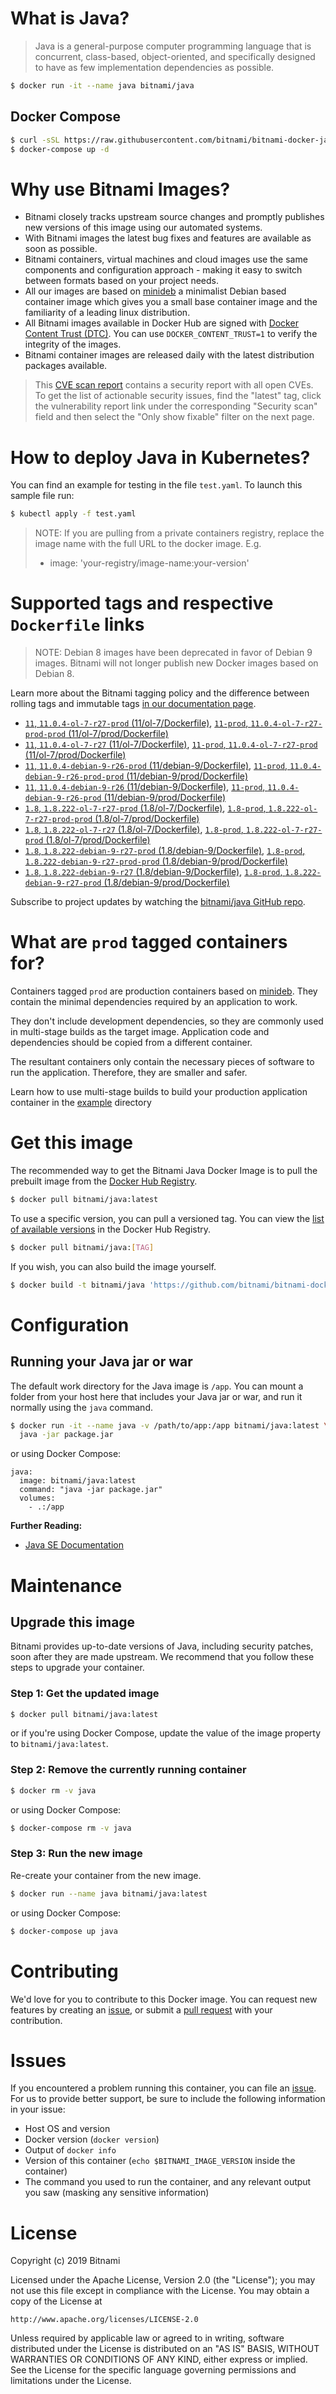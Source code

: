 # What is Java?

> Java is a general-purpose computer programming language that is concurrent, class-based, object-oriented, and specifically designed to have as few implementation dependencies as possible.

```bash
$ docker run -it --name java bitnami/java
```

## Docker Compose

```bash
$ curl -sSL https://raw.githubusercontent.com/bitnami/bitnami-docker-java/master/docker-compose.yml > docker-compose.yml
$ docker-compose up -d
```

# Why use Bitnami Images?

* Bitnami closely tracks upstream source changes and promptly publishes new versions of this image using our automated systems.
* With Bitnami images the latest bug fixes and features are available as soon as possible.
* Bitnami containers, virtual machines and cloud images use the same components and configuration approach - making it easy to switch between formats based on your project needs.
* All our images are based on [minideb](https://github.com/bitnami/minideb) a minimalist Debian based container image which gives you a small base container image and the familiarity of a leading linux distribution.
* All Bitnami images available in Docker Hub are signed with [Docker Content Trust (DTC)](https://docs.docker.com/engine/security/trust/content_trust/). You can use `DOCKER_CONTENT_TRUST=1` to verify the integrity of the images.
* Bitnami container images are released daily with the latest distribution packages available.


> This [CVE scan report](https://quay.io/repository/bitnami/java?tab=tags) contains a security report with all open CVEs. To get the list of actionable security issues, find the "latest" tag, click the vulnerability report link under the corresponding "Security scan" field and then select the "Only show fixable" filter on the next page.

# How to deploy Java in Kubernetes?

You can find an example for testing in the file `test.yaml`. To launch this sample file run:

```bash
$ kubectl apply -f test.yaml
```

> NOTE: If you are pulling from a private containers registry, replace the image name with the full URL to the docker image. E.g.
>
> - image: 'your-registry/image-name:your-version'

# Supported tags and respective `Dockerfile` links

> NOTE: Debian 8 images have been deprecated in favor of Debian 9 images. Bitnami will not longer publish new Docker images based on Debian 8.

Learn more about the Bitnami tagging policy and the difference between rolling tags and immutable tags [in our documentation page](https://docs.bitnami.com/containers/how-to/understand-rolling-tags-containers/).


- [`11`, `11.0.4-ol-7-r27-prod` (11/ol-7/Dockerfile)](https://github.com/bitnami/bitnami-docker-java/blob/11.0.4-ol-7-r27-prod/11/ol-7/Dockerfile), [`11-prod`, `11.0.4-ol-7-r27-prod-prod` (11/ol-7/prod/Dockerfile)](https://github.com/bitnami/bitnami-docker-java/blob/11.0.4-ol-7-r27-prod/11/ol-7/prod/Dockerfile)
- [`11`, `11.0.4-ol-7-r27` (11/ol-7/Dockerfile)](https://github.com/bitnami/bitnami-docker-java/blob/11.0.4-ol-7-r27/11/ol-7/Dockerfile), [`11-prod`, `11.0.4-ol-7-r27-prod` (11/ol-7/prod/Dockerfile)](https://github.com/bitnami/bitnami-docker-java/blob/11.0.4-ol-7-r27/11/ol-7/prod/Dockerfile)
- [`11`, `11.0.4-debian-9-r26-prod` (11/debian-9/Dockerfile)](https://github.com/bitnami/bitnami-docker-java/blob/11.0.4-debian-9-r26-prod/11/debian-9/Dockerfile), [`11-prod`, `11.0.4-debian-9-r26-prod-prod` (11/debian-9/prod/Dockerfile)](https://github.com/bitnami/bitnami-docker-java/blob/11.0.4-debian-9-r26-prod/11/debian-9/prod/Dockerfile)
- [`11`, `11.0.4-debian-9-r26` (11/debian-9/Dockerfile)](https://github.com/bitnami/bitnami-docker-java/blob/11.0.4-debian-9-r26/11/debian-9/Dockerfile), [`11-prod`, `11.0.4-debian-9-r26-prod` (11/debian-9/prod/Dockerfile)](https://github.com/bitnami/bitnami-docker-java/blob/11.0.4-debian-9-r26/11/debian-9/prod/Dockerfile)
- [`1.8`, `1.8.222-ol-7-r27-prod` (1.8/ol-7/Dockerfile)](https://github.com/bitnami/bitnami-docker-java/blob/1.8.222-ol-7-r27-prod/1.8/ol-7/Dockerfile), [`1.8-prod`, `1.8.222-ol-7-r27-prod-prod` (1.8/ol-7/prod/Dockerfile)](https://github.com/bitnami/bitnami-docker-java/blob/1.8.222-ol-7-r27-prod/1.8/ol-7/prod/Dockerfile)
- [`1.8`, `1.8.222-ol-7-r27` (1.8/ol-7/Dockerfile)](https://github.com/bitnami/bitnami-docker-java/blob/1.8.222-ol-7-r27/1.8/ol-7/Dockerfile), [`1.8-prod`, `1.8.222-ol-7-r27-prod` (1.8/ol-7/prod/Dockerfile)](https://github.com/bitnami/bitnami-docker-java/blob/1.8.222-ol-7-r27/1.8/ol-7/prod/Dockerfile)
- [`1.8`, `1.8.222-debian-9-r27-prod` (1.8/debian-9/Dockerfile)](https://github.com/bitnami/bitnami-docker-java/blob/1.8.222-debian-9-r27-prod/1.8/debian-9/Dockerfile), [`1.8-prod`, `1.8.222-debian-9-r27-prod-prod` (1.8/debian-9/prod/Dockerfile)](https://github.com/bitnami/bitnami-docker-java/blob/1.8.222-debian-9-r27-prod/1.8/debian-9/prod/Dockerfile)
- [`1.8`, `1.8.222-debian-9-r27` (1.8/debian-9/Dockerfile)](https://github.com/bitnami/bitnami-docker-java/blob/1.8.222-debian-9-r27/1.8/debian-9/Dockerfile), [`1.8-prod`, `1.8.222-debian-9-r27-prod` (1.8/debian-9/prod/Dockerfile)](https://github.com/bitnami/bitnami-docker-java/blob/1.8.222-debian-9-r27/1.8/debian-9/prod/Dockerfile)

Subscribe to project updates by watching the [bitnami/java GitHub repo](https://github.com/bitnami/bitnami-docker-java).

# What are `prod` tagged containers for?

Containers tagged `prod` are production containers based on [minideb](https://github.com/bitnami/minideb). They contain the minimal dependencies required by an application to work.

They don't include development dependencies, so they are commonly used in multi-stage builds as the target image. Application code and dependencies should be copied from a different container.

The resultant containers only contain the necessary pieces of software to run the application. Therefore, they are smaller and safer.

Learn how to use multi-stage builds to build your production application container in the [example](/example) directory

# Get this image

The recommended way to get the Bitnami Java Docker Image is to pull the prebuilt image from the [Docker Hub Registry](https://hub.docker.com/r/bitnami/java).

```bash
$ docker pull bitnami/java:latest
```

To use a specific version, you can pull a versioned tag. You can view the [list of available versions](https://hub.docker.com/r/bitnami/java/tags/) in the Docker Hub Registry.

```bash
$ docker pull bitnami/java:[TAG]
```

If you wish, you can also build the image yourself.

```bash
$ docker build -t bitnami/java 'https://github.com/bitnami/bitnami-docker-java.git#master:1.8/debian-9'
```

# Configuration

## Running your Java jar or war

The default work directory for the Java image is `/app`. You can mount a folder from your host here that includes your Java jar or war, and run it normally using the `java` command.

```bash
$ docker run -it --name java -v /path/to/app:/app bitnami/java:latest \
  java -jar package.jar
```

or using Docker Compose:

```
java:
  image: bitnami/java:latest
  command: "java -jar package.jar"
  volumes:
    - .:/app
```

**Further Reading:**

  - [Java SE Documentation](https://docs.oracle.com/javase/8/docs/api/)

# Maintenance

## Upgrade this image

Bitnami provides up-to-date versions of Java, including security patches, soon after they are made upstream. We recommend that you follow these steps to upgrade your container.

### Step 1: Get the updated image

```bash
$ docker pull bitnami/java:latest
```

or if you're using Docker Compose, update the value of the image property to `bitnami/java:latest`.

### Step 2: Remove the currently running container

```bash
$ docker rm -v java
```

or using Docker Compose:

```bash
$ docker-compose rm -v java
```

### Step 3: Run the new image

Re-create your container from the new image.

```bash
$ docker run --name java bitnami/java:latest
```

or using Docker Compose:

```bash
$ docker-compose up java
```

# Contributing

We'd love for you to contribute to this Docker image. You can request new features by creating an [issue](https://github.com/bitnami/bitnami-docker-java/issues), or submit a [pull request](https://github.com/bitnami/bitnami-docker-java/pulls) with your contribution.

# Issues

If you encountered a problem running this container, you can file an [issue](https://github.com/bitnami/bitnami-docker-java/issues). For us to provide better support, be sure to include the following information in your issue:

- Host OS and version
- Docker version (`docker version`)
- Output of `docker info`
- Version of this container (`echo $BITNAMI_IMAGE_VERSION` inside the container)
- The command you used to run the container, and any relevant output you saw (masking any sensitive
information)

# License

Copyright (c) 2019 Bitnami

Licensed under the Apache License, Version 2.0 (the "License");
you may not use this file except in compliance with the License.
You may obtain a copy of the License at

    http://www.apache.org/licenses/LICENSE-2.0

Unless required by applicable law or agreed to in writing, software
distributed under the License is distributed on an "AS IS" BASIS,
WITHOUT WARRANTIES OR CONDITIONS OF ANY KIND, either express or implied.
See the License for the specific language governing permissions and
limitations under the License.
